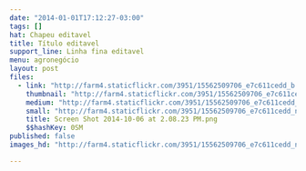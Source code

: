 ```yaml
---
date: "2014-01-01T17:12:27-03:00"
tags: []
hat: Chapeu editavel
title: Título editavel
support_line: Linha fina editavel
menu: agronegócio
layout: post
files:
  - link: "http://farm4.staticflickr.com/3951/15562509706_e7c611cedd_b.jpg"
    thumbnail: "http://farm4.staticflickr.com/3951/15562509706_e7c611cedd_t.jpg"
    medium: "http://farm4.staticflickr.com/3951/15562509706_e7c611cedd_z.jpg"
    small: "http://farm4.staticflickr.com/3951/15562509706_e7c611cedd_n.jpg"
    title: Screen Shot 2014-10-06 at 2.08.23 PM.png
    $$hashKey: 0SM
published: false
images_hd: "http://farm4.staticflickr.com/3951/15562509706_e7c611cedd_n.jpg"

---
```

